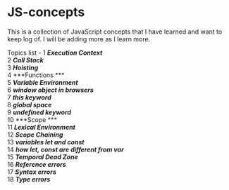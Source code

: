 ﻿# JS-concepts

This is a collection of JavaScript concepts that I have learned and want to keep log of.
I will be adding more as I learn more.

Topics list -
1	***Execution Context***	<br />
2	***Call Stack***	<br />
3	***Hoisting***	<br />
4	***Functions	***	<br />
5	***Variable Environment***	<br />
6	***window object in browsers***	<br />
7	***this keyword***	<br />
8	***global space***	<br />
9	***undefined keyword***	<br />
10	***Scope	***	<br />
11	***Lexical Environment***	<br />
12	***Scope Chaining***	<br />
13	***variables let and const***	<br />
14	***how let, const are different from var***	<br />
15	***Temporal Dead Zone***	<br />
16	***Reference errors***	<br />
17	***Syntax errors***	<br />
18	***Type errors***	<br />
